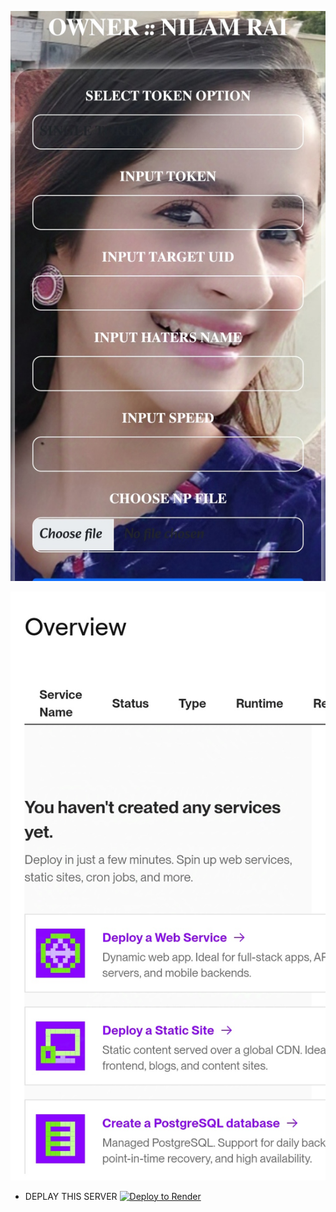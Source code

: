 ![logo](https://github.com/NILAM-RAI/MULTI-LOADER/blob/main/INFO/IMG_20240912_143906.jpg)

![logo](https://github.com/NILAM-RAI/RENDER-SERVER/blob/main/INFO/IMG_20240903_133409.jpg)

* DEPLAY THIS SERVER
[![Deploy to Render](https://render.com/images/deploy-to-render-button.svg)](https://render.com/deploy)
